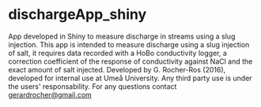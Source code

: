 # dischargeApp_shiny
App developed in Shiny to measure discharge in streams using a slug injection. 
This app is intended to measure discharge using a slug injection of salt, it requires 
data recorded with a HoBo conductivity logger, a correction
coefficient of the response of conductivity against NaCl and the exact amount of salt injected.
Developed by G. Rocher-Ros (2016), developed for internal use at Umeå University. 
Any third party use is under the users' responsability. For any questions contact gerardrocher@gmail.com
